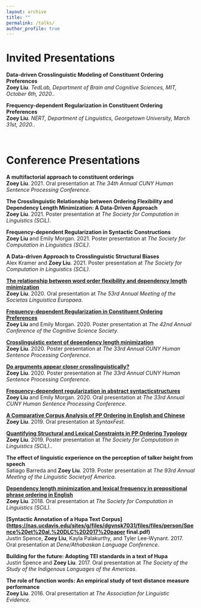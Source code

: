 ```yaml
---
layout: archive
title: ""
permalink: /talks/
author_profile: true
---
```


Invited Presentations
======

<b>Data-driven Crosslinguistic Modeling of Constituent Ordering Preferences</b> <br> 
<b>Zoey Liu</b>.
<i>TedLab, Department of Brain and Cognitive Sciences, MIT, October 6th, 2020.</i>. 

<b>Frequency-dependent Regularization in Constituent Ordering Preferences</b> <br> 
<b>Zoey Liu</b>.
<i> NERT, Department of Linguistics, Georgetown University, March 31st, 2020.</i>. 

<br>

Conference Presentations
======

<b>A multifactorial approach to constituent orderings</b> <br> 
<b>Zoey Liu</b>.
2021.
Oral presentation at <i>The 34th Annual CUNY Human Sentence Processing Conference</i>. 

<b>The Crosslinguistic Relationship between Ordering Flexibility and Dependency Length Minimization: A Data-Driven Approach</b> <br> 
<b>Zoey Liu</b>.
2021.
Poster presentation at <i>The Society for Computation in Linguistics (SCiL)</i>.

<b>Frequency-dependent Regularization in Syntactic Constructions</b> <br> 
<b>Zoey Liu</b> and Emily Morgan.
2021.
Poster presentation at <i>The Society for Computation in Linguistics (SCiL)</i>. 

<b>A Data-driven Approach to Crosslinguistic Structural Biases</b> <br> 
Alex Kramer and <b>Zoey Liu</b>.
2021.
Poster presentation at <i>The Society for Computation in Linguistics (SCiL)</i>. 

<b>[The relationship between word order flexibility and dependency length minimization](https://osf.io/6vztu/)</b> <br> 
<b>Zoey Liu</b>.
2020.
Oral presentation at <i>The 53rd Annual Meeting of the Societas Linguistica Europaea</i>. 

<b>[Frequency-dependent Regularization in Constituent Ordering Preferences](https://cognitivesciencesociety.org/cogsci20/papers/0751/0751.pdf)</b> <br> 
<b>Zoey Liu</b> and Emily Morgan.
2020.
Poster presentation at <i>The 42nd Annual Conference of the Cognitive Science Society</i>. 

<b>[Crosslinguistic extent of dependency length minimization](https://osf.io/v9cxu/)</b> <br> 
<b>Zoey Liu</b>.
2020.
Poster presentation at <i>The 33rd Annual CUNY Human Sentence Processing Conference</i>. 

<b>[Do arguments appear closer crosslinguistically?](https://osf.io/3hyug/)</b> <br> 
<b>Zoey Liu</b>.
2020.
Poster presentation at <i>The 33rd Annual CUNY Human Sentence Processing Conference</i>. 

<b>[Frequency-dependent regularization in abstract syntacticstructures](https://osf.io/6ry9g/?show=view)</b> <br> 
<b>Zoey Liu</b> and Emily Morgan.
2020.
Oral presentation at <i>The 33rd Annual CUNY Human Sentence Processing Conference</i>. 

<b>[A  Comparative  Corpus  Analysis  of  PP  Ordering  in  English  and  Chinese](https://www.aclweb.org/anthology/W19-7905/)</b> <br> 
<b>Zoey Liu</b>.
2019.
Oral presentation at <i>SyntaxFest</i>. 

<b>[Quantifying  Structural  and  Lexical  Constraints  in  PP  Ordering  Typology](https://scholarworks.umass.edu/scil/vol2/iss1/33/)</b> <br> 
<b>Zoey Liu</b>.
2019.
Poster presentation at <i>The Society for Computation in Linguistics (SCiL).</i>.

<b>The  effect  of  linguistic  experience  on  the  perception  of talker height from speech</b> <br> 
Satiago Barreda and <b>Zoey Liu</b>.
2019.
Poster presentation at <i>The 93rd Annual Meeting of the Linguistic Societyof America</i>. 

<b>[Dependency length minimization and lexical frequency in prepositional phrase ordering in English](https://scholarworks.umass.edu/scil/vol1/iss1/23/)</b> <br> 
<b>Zoey Liu</b>.
2018.
Oral presentation at <i>The Society for Computation in Linguistics (SCiL).</i>

<b>[Syntactic Annotation of a Hupa Text Corpus](https://nas.ucdavis.edu/sites/g/files/dgvnsk7031/files/files/person/Spence%20et%20al.%20DLC%202017%20paper
final.pdf)</b> <br> 
Justin Spence, <b>Zoey Liu</b>, Kayla Palakurthy, and Tyler Lee-Wynant.
2017.
Oral presentation at <i>Dene/Athabaskan Language Conference</i>. 

<b>Building for the future: Adopting TEI standards in a text of Hupa</b> <br> 
Justin Spence and <b>Zoey Liu</b>.
2017.
Oral presentation at <i>The Society of the Study of the Indigenous Languages of the Americas</i>. 

<b>The role of function words:  An empirical study of text distance measure performance</b> <br> 
<b>Zoey Liu</b>.
2016.
Oral presentation at <i>The Association for Linguistic Evidence</i>. 
